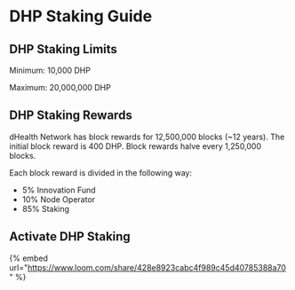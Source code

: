 # DHP Staking Guide

## DHP Staking Limits

Minimum: 10,000 DHP

Maximum: 20,000,000 DHP 

## DHP Staking Rewards

dHealth Network has block rewards for 12,500,000 blocks \(~12 years\). The initial block reward is 400 DHP. Block rewards halve every 1,250,000 blocks. 

Each block reward is divided in the following way:  
- 5% Innovation Fund  
- 10% Node Operator  
- 85% Staking

## Activate DHP Staking

{% embed url="https://www.loom.com/share/428e8923cabc4f989c45d40785388a70" %}



